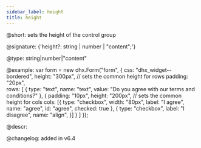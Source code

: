 ```yaml
---
sidebar_label: height
title: height
---          
```


@short: sets the height of the control group 

@signature: {'height?: string | number | "content";'}

@type: string|number|"content"

@example:
var form = new dhx.Form("form", {
    css: "dhx_widget--bordered",
    height: "300px", // sets the common height for rows 
    padding: "20px",   
    rows: [
        {
            type: "text",
            name: "text",
            value: "Do you agree with our terms and conditions?"
        },
        {
            padding: "10px",
            height: "200px", // sets the common height for cols
            cols: [{
                type: "checkbox",
                width: "80px", 
                label: "I agree",
                name: "agree",
                id: "agree",
                checked: true
            },
            {
                type: "checkbox",
                label: "I disagree",
                name: "align",
            }]
        }
    ]
});

@descr:

@changelog: added in v6.4

[comment]: # (@related: form/how_to_start.md#initialize-form form/configuration.md#widthheight)

[comment]: # (@relatedapi: form/api/form_width_config.md)
